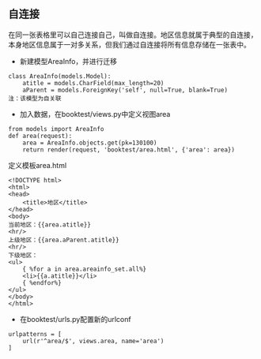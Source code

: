 ## 自连接

在同一张表格里可以自己连接自己，叫做自连接。地区信息就属于典型的自连接，本身地区信息属于一对多关系，但我们通过自连接将所有信息存储在一张表中。

* 新建模型AreaInfo，并进行迁移

```
class AreaInfo(models.Model):
    atitle = models.CharField(max_length=20)
    aParent = models.ForeignKey('self', null=True, blank=True)
注：该模型为自关联
```

* 加入数据，在booktest/views.py中定义视图area

```
from models import AreaInfo
def area(request):
    area = AreaInfo.objects.get(pk=130100)
    return render(request, 'booktest/area.html', {'area': area})
```

定义模板area.html

```
<!DOCTYPE html>
<html>
<head>
    <title>地区</title>
</head>
<body>
当前地区：{{area.atitle}}
<hr/>
上级地区：{{area.aParent.atitle}}
<hr/>
下级地区：
<ul>
    { %for a in area.areainfo_set.all%}
    <li>{{a.atitle}}</li>
    { %endfor%}
</ul>
</body>
</html>
```

* 在booktest/urls.py配置新的urlconf

```
urlpatterns = [
    url(r'^area/$', views.area, name='area')
]
```



